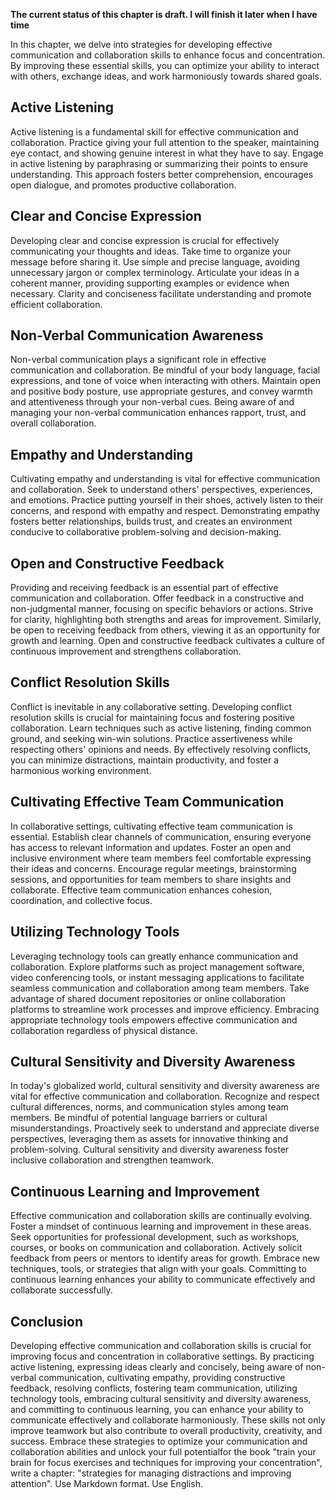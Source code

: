 **The current status of this chapter is draft. I will finish it later when I have time**

In this chapter, we delve into strategies for developing effective communication and collaboration skills to enhance focus and concentration. By improving these essential skills, you can optimize your ability to interact with others, exchange ideas, and work harmoniously towards shared goals.

Active Listening
----------------

Active listening is a fundamental skill for effective communication and collaboration. Practice giving your full attention to the speaker, maintaining eye contact, and showing genuine interest in what they have to say. Engage in active listening by paraphrasing or summarizing their points to ensure understanding. This approach fosters better comprehension, encourages open dialogue, and promotes productive collaboration.

Clear and Concise Expression
----------------------------

Developing clear and concise expression is crucial for effectively communicating your thoughts and ideas. Take time to organize your message before sharing it. Use simple and precise language, avoiding unnecessary jargon or complex terminology. Articulate your ideas in a coherent manner, providing supporting examples or evidence when necessary. Clarity and conciseness facilitate understanding and promote efficient collaboration.

Non-Verbal Communication Awareness
----------------------------------

Non-verbal communication plays a significant role in effective communication and collaboration. Be mindful of your body language, facial expressions, and tone of voice when interacting with others. Maintain open and positive body posture, use appropriate gestures, and convey warmth and attentiveness through your non-verbal cues. Being aware of and managing your non-verbal communication enhances rapport, trust, and overall collaboration.

Empathy and Understanding
-------------------------

Cultivating empathy and understanding is vital for effective communication and collaboration. Seek to understand others' perspectives, experiences, and emotions. Practice putting yourself in their shoes, actively listen to their concerns, and respond with empathy and respect. Demonstrating empathy fosters better relationships, builds trust, and creates an environment conducive to collaborative problem-solving and decision-making.

Open and Constructive Feedback
------------------------------

Providing and receiving feedback is an essential part of effective communication and collaboration. Offer feedback in a constructive and non-judgmental manner, focusing on specific behaviors or actions. Strive for clarity, highlighting both strengths and areas for improvement. Similarly, be open to receiving feedback from others, viewing it as an opportunity for growth and learning. Open and constructive feedback cultivates a culture of continuous improvement and strengthens collaboration.

Conflict Resolution Skills
--------------------------

Conflict is inevitable in any collaborative setting. Developing conflict resolution skills is crucial for maintaining focus and fostering positive collaboration. Learn techniques such as active listening, finding common ground, and seeking win-win solutions. Practice assertiveness while respecting others' opinions and needs. By effectively resolving conflicts, you can minimize distractions, maintain productivity, and foster a harmonious working environment.

Cultivating Effective Team Communication
----------------------------------------

In collaborative settings, cultivating effective team communication is essential. Establish clear channels of communication, ensuring everyone has access to relevant information and updates. Foster an open and inclusive environment where team members feel comfortable expressing their ideas and concerns. Encourage regular meetings, brainstorming sessions, and opportunities for team members to share insights and collaborate. Effective team communication enhances cohesion, coordination, and collective focus.

Utilizing Technology Tools
--------------------------

Leveraging technology tools can greatly enhance communication and collaboration. Explore platforms such as project management software, video conferencing tools, or instant messaging applications to facilitate seamless communication and collaboration among team members. Take advantage of shared document repositories or online collaboration platforms to streamline work processes and improve efficiency. Embracing appropriate technology tools empowers effective communication and collaboration regardless of physical distance.

Cultural Sensitivity and Diversity Awareness
--------------------------------------------

In today's globalized world, cultural sensitivity and diversity awareness are vital for effective communication and collaboration. Recognize and respect cultural differences, norms, and communication styles among team members. Be mindful of potential language barriers or cultural misunderstandings. Proactively seek to understand and appreciate diverse perspectives, leveraging them as assets for innovative thinking and problem-solving. Cultural sensitivity and diversity awareness foster inclusive collaboration and strengthen teamwork.

Continuous Learning and Improvement
-----------------------------------

Effective communication and collaboration skills are continually evolving. Foster a mindset of continuous learning and improvement in these areas. Seek opportunities for professional development, such as workshops, courses, or books on communication and collaboration. Actively solicit feedback from peers or mentors to identify areas for growth. Embrace new techniques, tools, or strategies that align with your goals. Committing to continuous learning enhances your ability to communicate effectively and collaborate successfully.

Conclusion
----------

Developing effective communication and collaboration skills is crucial for improving focus and concentration in collaborative settings. By practicing active listening, expressing ideas clearly and concisely, being aware of non-verbal communication, cultivating empathy, providing constructive feedback, resolving conflicts, fostering team communication, utilizing technology tools, embracing cultural sensitivity and diversity awareness, and committing to continuous learning, you can enhance your ability to communicate effectively and collaborate harmoniously. These skills not only improve teamwork but also contribute to overall productivity, creativity, and success. Embrace these strategies to optimize your communication and collaboration abilities and unlock your full potentialfor the book "train your brain for focus exercises and techniques for improving your concentration", write a chapter: "strategies for managing distractions and improving attention". Use Markdown format. Use English.
